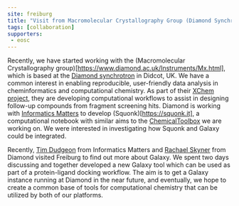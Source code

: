 ```yaml
---
site: freiburg
title: "Visit from Macromolecular Crystallography Group (Diamond Synchrotron)"
tags: [collaboration]
supporters:
 - eosc
---
```


Recently, we have started working with the (Macromolecular Crystallography group)[https://www.diamond.ac.uk/Instruments/Mx.html], which is based at the [Diamond synchrotron](https://www.diamond.ac.uk) in Didcot, UK. We have a common interest in enabling reproducible, user-friendly data analysis in cheminformatics and computational chemistry. As part of their [XChem project](https://www.diamond.ac.uk/Instruments/Mx/Fragment-Screening.html), they are developing computational workflows to assist in designing follow-up compounds from fragment screening hits. Diamond is working with [Informatics Matters](https://www.informaticsmatters.com/) to develop (Squonk)[https://squonk.it], a computational notebook with similar aims to the [ChemicalToolbox](http://cheminformatics.usegalaxy.eu) we are working on. We were interested in investigating how Squonk and Galaxy could be integrated.

Recently, [Tim Dudgeon](https://www.linkedin.com/in/timdudgeon/) from Informatics Matters and [Rachael Skyner](https://www.diamond.ac.uk/Instruments/Mx/Fragment-Screening/XChem-team/Skyner.html) from Diamond visited Freiburg to find out more about Galaxy. We spent two days discussing and together developed a new Galaxy tool which can be used as part of a protein-ligand docking workflow. The aim is to get a Galaxy instance running at Diamond in the near future, and eventually, we hope to create a common base of tools for computational chemistry that can be utilized by both of our platforms.
